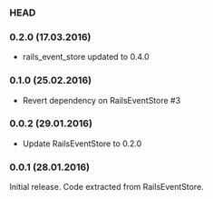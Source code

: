 ### HEAD

### 0.2.0 (17.03.2016)

* rails_event_store updated to 0.4.0

### 0.1.0 (25.02.2016)

* Revert dependency on RailsEventStore #3

### 0.0.2 (29.01.2016)

* Update RailsEventStore to 0.2.0

### 0.0.1 (28.01.2016)

Initial release. Code extracted from RailsEventStore.
